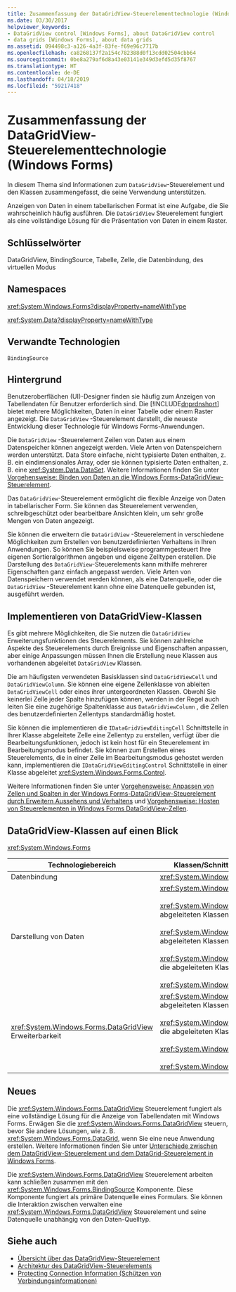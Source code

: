 ```yaml
---
title: Zusammenfassung der DataGridView-Steuerelementtechnologie (Windows Forms)
ms.date: 03/30/2017
helpviewer_keywords:
- DataGridView control [Windows Forms], about DataGridView control
- data grids [Windows Forms], about data grids
ms.assetid: 094498c3-a126-4a3f-83fe-f69e96c7717b
ms.openlocfilehash: ca8268137f2a154c782388d0f13cdd02504cbb64
ms.sourcegitcommit: 0be8a279af6d8a43e03141e349d3efd5d35f8767
ms.translationtype: HT
ms.contentlocale: de-DE
ms.lasthandoff: 04/18/2019
ms.locfileid: "59217418"
---
```

# <a name="datagridview-control-technology-summary-windows-forms"></a>Zusammenfassung der DataGridView-Steuerelementtechnologie (Windows Forms)
In diesem Thema sind Informationen zum `DataGridView`-Steuerelement und den Klassen zusammengefasst, die seine Verwendung unterstützen.  
  
 Anzeigen von Daten in einem tabellarischen Format ist eine Aufgabe, die Sie wahrscheinlich häufig ausführen. Die `DataGridView` Steuerelement fungiert als eine vollständige Lösung für die Präsentation von Daten in einem Raster.  
  
## <a name="keywords"></a>Schlüsselwörter  
 DataGridView, BindingSource, Tabelle, Zelle, die Datenbindung, des virtuellen Modus  
  
## <a name="namespaces"></a>Namespaces  
 <xref:System.Windows.Forms?displayProperty=nameWithType>  
  
 <xref:System.Data?displayProperty=nameWithType>  
  
## <a name="related-technologies"></a>Verwandte Technologien  
 `BindingSource`  
  
## <a name="background"></a>Hintergrund  
 Benutzeroberflächen (UI)-Designer finden sie häufig zum Anzeigen von Tabellendaten für Benutzer erforderlich sind. Die [!INCLUDE[dnprdnshort](../../../../includes/dnprdnshort-md.md)] bietet mehrere Möglichkeiten, Daten in einer Tabelle oder einem Raster angezeigt. Die `DataGridView` -Steuerelement darstellt, die neueste Entwicklung dieser Technologie für Windows Forms-Anwendungen.  
  
 Die `DataGridView` -Steuerelement Zeilen von Daten aus einem Datenspeicher können angezeigt werden. Viele Arten von Datenspeichern werden unterstützt. Data Store einfache, nicht typisierte Daten enthalten, z. B. ein eindimensionales Array, oder sie können typisierte Daten enthalten, z. B. eine <xref:System.Data.DataSet>. Weitere Informationen finden Sie unter [Vorgehensweise: Binden von Daten an die Windows Forms-DataGridView-Steuerelement](how-to-bind-data-to-the-windows-forms-datagridview-control.md).  
  
 Das `DataGridView`-Steuerelement ermöglicht die flexible Anzeige von Daten in tabellarischer Form. Sie können das Steuerelement verwenden, schreibgeschützt oder bearbeitbare Ansichten klein, um sehr große Mengen von Daten angezeigt.  
  
 Sie können die erweitern die `DataGridView` -Steuerelement in verschiedene Möglichkeiten zum Erstellen von benutzerdefinierten Verhaltens in Ihren Anwendungen. So können Sie beispielsweise programmgesteuert Ihre eigenen Sortieralgorithmen angeben und eigene Zelltypen erstellen. Die Darstellung des `DataGridView`-Steuerelements kann mithilfe mehrerer Eigenschaften ganz einfach angepasst werden. Viele Arten von Datenspeichern verwendet werden können, als eine Datenquelle, oder die `DataGridView` -Steuerelement kann ohne eine Datenquelle gebunden ist, ausgeführt werden.  
  
## <a name="implementing-datagridview-classes"></a>Implementieren von DataGridView-Klassen  
 Es gibt mehrere Möglichkeiten, die Sie nutzen die `DataGridView` Erweiterungsfunktionen des Steuerelements. Sie können zahlreiche Aspekte des Steuerelements durch Ereignisse und Eigenschaften anpassen, aber einige Anpassungen müssen Ihnen die Erstellung neue Klassen aus vorhandenen abgeleitet `DataGridView` Klassen.  
  
 Die am häufigsten verwendeten Basisklassen sind `DataGridViewCell` und `DataGridViewColumn`. Sie können eine eigene Zellenklasse von ableiten `DataGridViewCell` oder eines ihrer untergeordneten Klassen. Obwohl Sie keinerlei Zelle jeder Spalte hinzufügen können, werden in der Regel auch leiten Sie eine zugehörige Spaltenklasse aus `DataGridViewColumn` , die Zellen des benutzerdefinierten Zellentyps standardmäßig hostet.  
  
 Sie können die implementieren die `IDataGridViewEditingCell` Schnittstelle in Ihrer Klasse abgeleitete Zelle eine Zellentyp zu erstellen, verfügt über die Bearbeitungsfunktionen, jedoch ist kein host für ein Steuerelement im Bearbeitungsmodus befindet. Sie können zum Erstellen eines Steuerelements, die in einer Zelle im Bearbeitungsmodus gehostet werden kann, implementieren die `IDataGridViewEditingControl` Schnittstelle in einer Klasse abgeleitet <xref:System.Windows.Forms.Control>.  
  
 Weitere Informationen finden Sie unter [Vorgehensweise: Anpassen von Zellen und Spalten in der Windows Forms-DataGridView-Steuerelement durch Erweitern Aussehens und Verhaltens](customize-cells-and-columns-in-the-datagrid-by-extending-behavior.md) und [Vorgehensweise: Hosten von Steuerelementen in Windows Forms DataGridView-Zellen](how-to-host-controls-in-windows-forms-datagridview-cells.md).  
  
## <a name="datagridview-classes-at-a-glance"></a>DataGridView-Klassen auf einen Blick  
 <xref:System.Windows.Forms>  
  
|Technologiebereich|Klassen/Schnittstellen/Konfigurationselemente|  
|---------------------|-------------------------------------------------|  
|Datenbindung|<xref:System.Windows.Forms.BindingSource>|  
|Darstellung von Daten|<xref:System.Windows.Forms.DataGridView><br /><br /> <xref:System.Windows.Forms.DataGridViewCell> und die abgeleiteten Klassen<br /><br /> <xref:System.Windows.Forms.DataGridViewRow> und die abgeleiteten Klassen<br /><br /> <xref:System.Windows.Forms.DataGridViewColumn> und die abgeleiteten Klassen<br /><br /> <xref:System.Windows.Forms.DataGridViewCellStyle>|  
|<xref:System.Windows.Forms.DataGridView> Erweiterbarkeit|<xref:System.Windows.Forms.DataGridViewCell> und die abgeleiteten Klassen<br /><br /> <xref:System.Windows.Forms.DataGridViewColumn> und die abgeleiteten Klassen<br /><br /> <xref:System.Windows.Forms.IDataGridViewEditingCell><br /><br /> <xref:System.Windows.Forms.IDataGridViewEditingControl>|  
  
## <a name="whats-new"></a>Neues  
 Die <xref:System.Windows.Forms.DataGridView> Steuerelement fungiert als eine vollständige Lösung für die Anzeige von Tabellendaten mit Windows Forms. Erwägen Sie die <xref:System.Windows.Forms.DataGridView> steuern, bevor Sie andere Lösungen, wie z. B. <xref:System.Windows.Forms.DataGrid>, wenn Sie eine neue Anwendung erstellen. Weitere Informationen finden Sie unter [Unterschiede zwischen dem DataGridView-Steuerelement und dem DataGrid-Steuerelement in Windows Forms](differences-between-the-windows-forms-datagridview-and-datagrid-controls.md).  
  
 Die <xref:System.Windows.Forms.DataGridView> Steuerelement arbeiten kann schließen zusammen mit den <xref:System.Windows.Forms.BindingSource> Komponente. Diese Komponente fungiert als primäre Datenquelle eines Formulars. Sie können die Interaktion zwischen verwalten eine <xref:System.Windows.Forms.DataGridView> Steuerelement und seine Datenquelle unabhängig von den Daten-Quelltyp.  
  
## <a name="see-also"></a>Siehe auch

- [Übersicht über das DataGridView-Steuerelement](datagridview-control-overview-windows-forms.md)
- [Architektur des DataGridView-Steuerelements](datagridview-control-architecture-windows-forms.md)
- [Protecting Connection Information (Schützen von Verbindungsinformationen)](../../data/adonet/protecting-connection-information.md)
